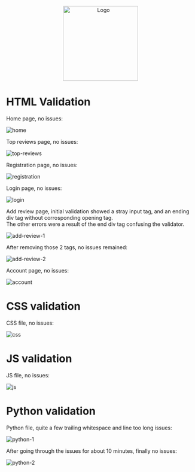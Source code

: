 <p align="center">
    <a href="https://halliday-games.herokuapp.com">
        <img src="static/images/logo.png" alt="Logo" width="200" height="200">
    </a>
</p>

# HTML Validation

Home page, no issues:  
  
![home](https://github.com/lavadax/Halliday-Games/blob/master/documentation/validation/home.png)  
  
Top reviews page, no issues:  
  
![top-reviews](https://github.com/lavadax/Halliday-Games/blob/master/documentation/validation/top-reviews.png)  
  
Registration page, no issues:  
  
![registration](https://github.com/lavadax/Halliday-Games/blob/master/documentation/validation/registration.png)  

Login page, no issues:  
  
![login](https://github.com/lavadax/Halliday-Games/blob/master/documentation/validation/login.png)  
  
Add review page, initial validation showed a stray input tag, and an ending div tag without corrosponding opening tag.  
The other errors were a result of the end div tag confusing the validator.  
  
![add-review-1](https://github.com/lavadax/Halliday-Games/blob/master/documentation/validation/add-review-1.png)  
  
After removing those 2 tags, no issues remained:  
  
![add-review-2](https://github.com/lavadax/Halliday-Games/blob/master/documentation/validation/add-review-2.png)  
  
Account page, no issues:  
  
![account](https://github.com/lavadax/Halliday-Games/blob/master/documentation/validation/account.png)  

# CSS validation
  
CSS file, no issues:  
  
![css](https://github.com/lavadax/Halliday-Games/blob/master/documentation/validation/css.png)  
  
# JS validation
  
JS file, no issues:  
  
![js](https://github.com/lavadax/Halliday-Games/blob/master/documentation/validation/js.png)  
  
# Python validation  
  
Python file, quite a few trailing whitespace and line too long issues:  
  
![python-1](https://github.com/lavadax/Halliday-Games/blob/master/documentation/validation/python-1.png)  
  
After going through the issues for about 10 minutes, finally no issues:  
  
![python-2](https://github.com/lavadax/Halliday-Games/blob/master/documentation/validation/python-2.png)  
